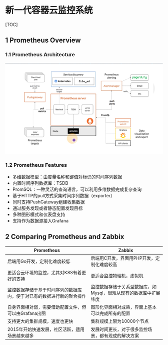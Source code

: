 # 新一代容器云监控系统

[TOC]



## 1 Prometheus Overview

### 1.1 Prometheus Architecture

<img src="./images/Prometheus Architecture.png" alt="docker-containerized-appliction"  />

### 1.2 Prometheus Features

- 多维数据模型：由度量名称和键值对标识的时间序列数据
- 内置时间序列数据库：TSDB
- PromSQL：一种灵活的查询语言，可以利用多维数据完成复杂查询
- 基于HTTP的pull方式采集时间序列数据（exporter）
- 同时支持PushGateway组建收集数据
- 通过服务发现或者静态配置发现目标
- 多种图形模式和仪表盘支持
- 支持作为数据源接入Grafana

## 2 Comparing Prometheus and Zabbix

| Prometheus                                                   | Zabbix                                                       |
| ------------------------------------------------------------ | ------------------------------------------------------------ |
| 后端用Go开发，定制化难度较低                                 | 后端用C开发，界面用PHP开发，定制化难度较高                   |
| 更适合云环境的监控，尤其对K8S有着更好的支持                  | 更适合监控物理机，虚拟机                                     |
| 监控数据存储于基于时间序列的数据库内，便于对已有的数据进行新的聚合操作 | 监控数据存储于关系型数据库，如Mysql，很难从现有的数据库中扩展纬度 |
| 自身界面相对弱，需要借助配置文件，但可以由Grafana出图        | 图形化界面相对成熟，界面上基本可以完成所有的配置             |
| 支持更大的集群规模，速度也更快                               | 集群规模上限为10000个节点                                    |
| 2015年开始快速发展，社区活跃，适用场景越来越多               | 发展时间更长，对于很多监控场景，都有现成的解决方案           |



